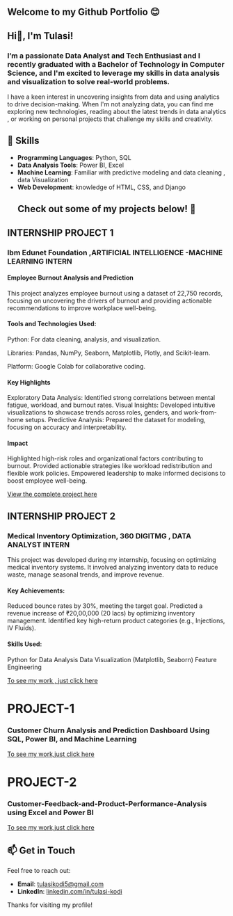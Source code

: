 ## Welcome to my Github Portfolio 😊
## Hi👋, I'm **Tulasi**! 
### I’m a passionate **Data Analyst** and **Tech Enthusiast**  and  I recently graduated with a **Bachelor of Technology in Computer Science**, and I'm excited to leverage my skills in data analysis and visualization to solve real-world problems.
I have a keen interest in uncovering insights from data and using analytics to drive decision-making. 
When I'm not analyzing data, you can find me exploring new technologies, reading about the latest trends in data analytics , or working on personal projects that challenge my skills and creativity.
## 🚀 Skills
- **Programming Languages**: Python, SQL
- **Data Analysis Tools**: Power BI, Excel
- **Machine Learning**: Familiar with predictive modeling and data cleaning , data Visualization
- **Web Development**:  knowledge of HTML, CSS, and Django
  ## Check out some of my projects below! 💼

## INTERNSHIP PROJECT 1
### Ibm Edunet Foundation ,ARTIFICIAL INTELLIGENCE -MACHINE LEARNING INTERN
#### Employee Burnout Analysis and Prediction

This project analyzes employee burnout using a dataset of 22,750 records, focusing on uncovering the drivers of burnout and providing 
actionable recommendations to improve workplace well-being.

#### Tools and Technologies Used:

Python: For data cleaning, analysis, and visualization.

Libraries: Pandas, NumPy, Seaborn, Matplotlib, Plotly, and Scikit-learn.

Platform: Google Colab for collaborative coding.

#### Key Highlights
Exploratory Data Analysis: Identified strong correlations between mental fatigue, workload, and burnout rates.
Visual Insights: Developed intuitive visualizations to showcase trends across roles, genders, and work-from-home setups.
Predictive Analysis: Prepared the dataset for modeling, focusing on accuracy and interpretability.
#### Impact
Highlighted high-risk roles and organizational factors contributing to burnout.
Provided actionable strategies like workload redistribution and flexible work policies.
Empowered leadership to make informed decisions to boost employee well-being.

[View the complete project here](https://github.com/tulasikodi/EMPLOYEE-BURNOUT-ANALYSIS-PROJECT)

## INTERNSHIP PROJECT 2

### Medical Inventory Optimization, 360 DIGITMG , DATA ANALYST INTERN
This project was developed during my internship, focusing on optimizing medical inventory systems. It involved analyzing inventory data to reduce waste, manage seasonal trends, and improve revenue.

#### Key Achievements:

Reduced bounce rates by 30%, meeting the target goal.
Predicted a revenue increase of ₹20,00,000 (20 lacs) by optimizing inventory management.
Identified key high-return product categories (e.g., Injections, IV Fluids).

#### Skills Used:
Python for Data Analysis
Data Visualization (Matplotlib, Seaborn)
Feature Engineering

[ To see my work , just click here](https://github.com/tulasikodi/Medical-Inventory-Optimization)

 # PROJECT-1
 
  ### Customer Churn Analysis and Prediction Dashboard Using SQL, Power BI, and Machine Learning
  [To see my work,just click here](Customer_Churn_Analysis_and_Prediction_README.md)

 # PROJECT-2
 
  ### Customer-Feedback-and-Product-Performance-Analysis using Excel and Power BI
  [To see my work,just click here](https://github.com/tulasikodi/Customer-Feedback-and-Product-Performance-Analysis/blob/main/README.md)

  
  
  

## 📫 Get in Touch
Feel free to reach out:
- **Email**: [tulasikodi5@gmail.com](mailto:tulasikodi5@gmail.com)
- **LinkedIn**: [linkedin.com/in/tulasi-kodi](https://www.linkedin.com/in/tulasi-kodi-aa18a61b7/)

Thanks for visiting my profile!
<!--
**tulasikodi/tulasikodi** is a ✨ _special_ ✨ repository because its `README.md` (this file) appears on your GitHub profile.

Here are some ideas to get you started:

- 🔭 I’m currently working on ...
- 🌱 I’m currently learning ...
- 👯 I’m looking to collaborate on ...
- 🤔 I’m looking for help with ...
- 💬 Ask me about ...
- 📫 How to reach me: ...
- 😄 Pronouns: ...
- ⚡ Fun fact: ...
-->

